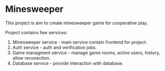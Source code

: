 # Minesweeper
This project is aim to create minesweeper game for cooperative play.

Project contains few services:
1. Minesweeper service - main service contain frontend for project.
2. Auth service - auth and verification jobs.
3. Game managment service - manage game rooms, active users, history, allow reconection.
4. Database service - provide interaction with database.

